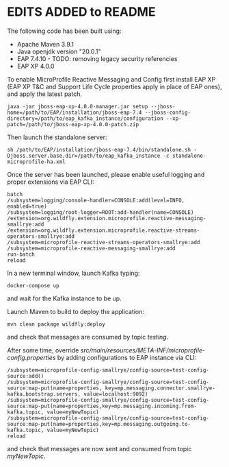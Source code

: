 # EDITS ADDED to README


The following code has been built using:
- Apache Maven 3.9.1
- Java openjdk version "20.0.1"
- EAP 7.4.10 - TODO: removing legacy security referencies
- EAP XP 4.0.0


To enable MicroProfile Reactive Messaging and Config first install EAP XP (EAP XP T&C and Support Life Cycle properties apply in place of EAP ones), and apply the latest patch.

```
java -jar jboss-eap-xp-4.0.0-manager.jar setup --jboss-home=/path/to/EAP/installation/jboss-eap-7.4 --jboss-config-directory=/path/to/eap_kafka_instance/configuration --xp-patch=/path/to/jboss-eap-xp-4.0.0-patch.zip
```

Then launch the standalone server:

```
sh /path/to/EAP/installation/jboss-eap-7.4/bin/standalone.sh -Djboss.server.base.dir=/path/to/eap_kafka_instance -c standalone-microprofile-ha.xml
```

Once the server has been launched, please enable useful logging and proper extensions via EAP CLI:

```
batch
/subsystem=logging/console-handler=CONSOLE:add(level=INFO, enabled=true)
/subsystem=logging/root-logger=ROOT:add-handler(name=CONSOLE)
/extension=org.wildfly.extension.microprofile.reactive-messaging-smallrye:add
/extension=org.wildfly.extension.microprofile.reactive-streams-operators-smallrye:add
/subsystem=microprofile-reactive-streams-operators-smallrye:add
/subsystem=microprofile-reactive-messaging-smallrye:add
run-batch
reload
```

In a new terminal window, launch Kafka typing:

``` 
docker-compose up
```

and wait for the Kafka instance to be up.



Launch Maven to build to deploy the application:

```
mvn clean package wildfly:deploy
```

and check that messages are consumed by topic *testing*.


After some time, override *src/main/resources/META-INF/microprofile-config.properties* by adding configurations to EAP instance via CLI:

```
/subsystem=microprofile-config-smallrye/config-source=test-config-source:add()
/subsystem=microprofile-config-smallrye/config-source=test-config-source:map-put(name=properties, key=mp.messaging.connector.smallrye-kafka.bootstrap.servers, value=localhost:9092)
/subsystem=microprofile-config-smallrye/config-source=test-config-source:map-put(name=properties,key=mp.messaging.incoming.from-kafka.topic, value=myNewTopic)
/subsystem=microprofile-config-smallrye/config-source=test-config-source:map-put(name=properties,key=mp.messaging.outgoing.to-kafka.topic, value=myNewTopic)
reload
```

and check that messages are now sent and consumed from topic *myNewTopic*.


 
